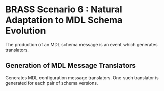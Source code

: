 # BRASS Scenario 6 : Natural Adaptation to MDL Schema Evolution

The production of an MDL schema message is an event which generates translators.


## Generation of MDL Message Translators

Generates MDL configuration message translators.
One such translator is generated for each pair of schema versions.

